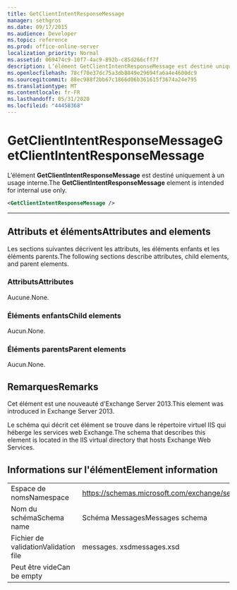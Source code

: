 ```yaml
---
title: GetClientIntentResponseMessage
manager: sethgros
ms.date: 09/17/2015
ms.audience: Developer
ms.topic: reference
ms.prod: office-online-server
localization_priority: Normal
ms.assetid: 069474c9-10f7-4ac9-892b-c85d266cff7f
description: L’élément GetClientIntentResponseMessage est destiné uniquement à un usage interne.
ms.openlocfilehash: 78cf70e37dc75a3db8849e29694fa6a4e4600dc9
ms.sourcegitcommit: 88ec988f2bb67c1866d06b361615f3674a24e795
ms.translationtype: MT
ms.contentlocale: fr-FR
ms.lasthandoff: 05/31/2020
ms.locfileid: "44458368"
---
```

# <a name="getclientintentresponsemessage"></a><span data-ttu-id="3d2de-103">GetClientIntentResponseMessage</span><span class="sxs-lookup"><span data-stu-id="3d2de-103">GetClientIntentResponseMessage</span></span>

<span data-ttu-id="3d2de-104">L’élément **GetClientIntentResponseMessage** est destiné uniquement à un usage interne.</span><span class="sxs-lookup"><span data-stu-id="3d2de-104">The **GetClientIntentResponseMessage** element is intended for internal use only.</span></span> 
  
```XML
<GetClientIntentResponseMessage />
```

 ****
## <a name="attributes-and-elements"></a><span data-ttu-id="3d2de-105">Attributs et éléments</span><span class="sxs-lookup"><span data-stu-id="3d2de-105">Attributes and elements</span></span>

<span data-ttu-id="3d2de-106">Les sections suivantes décrivent les attributs, les éléments enfants et les éléments parents.</span><span class="sxs-lookup"><span data-stu-id="3d2de-106">The following sections describe attributes, child elements, and parent elements.</span></span>
  
### <a name="attributes"></a><span data-ttu-id="3d2de-107">Attributs</span><span class="sxs-lookup"><span data-stu-id="3d2de-107">Attributes</span></span>

<span data-ttu-id="3d2de-108">Aucune.</span><span class="sxs-lookup"><span data-stu-id="3d2de-108">None.</span></span>
  
### <a name="child-elements"></a><span data-ttu-id="3d2de-109">Éléments enfants</span><span class="sxs-lookup"><span data-stu-id="3d2de-109">Child elements</span></span>

<span data-ttu-id="3d2de-110">Aucun.</span><span class="sxs-lookup"><span data-stu-id="3d2de-110">None.</span></span>
  
### <a name="parent-elements"></a><span data-ttu-id="3d2de-111">Éléments parents</span><span class="sxs-lookup"><span data-stu-id="3d2de-111">Parent elements</span></span>

<span data-ttu-id="3d2de-112">Aucun.</span><span class="sxs-lookup"><span data-stu-id="3d2de-112">None.</span></span>
  
## <a name="remarks"></a><span data-ttu-id="3d2de-113">Remarques</span><span class="sxs-lookup"><span data-stu-id="3d2de-113">Remarks</span></span>

<span data-ttu-id="3d2de-114">Cet élément est une nouveauté d'Exchange Server 2013.</span><span class="sxs-lookup"><span data-stu-id="3d2de-114">This element was introduced in Exchange Server 2013.</span></span>
  
<span data-ttu-id="3d2de-115">Le schéma qui décrit cet élément se trouve dans le répertoire virtuel IIS qui héberge les services web Exchange.</span><span class="sxs-lookup"><span data-stu-id="3d2de-115">The schema that describes this element is located in the IIS virtual directory that hosts Exchange Web Services.</span></span>
  
## <a name="element-information"></a><span data-ttu-id="3d2de-116">Informations sur l'élément</span><span class="sxs-lookup"><span data-stu-id="3d2de-116">Element information</span></span>

|||
|:-----|:-----|
|<span data-ttu-id="3d2de-117">Espace de noms</span><span class="sxs-lookup"><span data-stu-id="3d2de-117">Namespace</span></span>  <br/> |https://schemas.microsoft.com/exchange/services/2006/messages  <br/> |
|<span data-ttu-id="3d2de-118">Nom du schéma</span><span class="sxs-lookup"><span data-stu-id="3d2de-118">Schema name</span></span>  <br/> |<span data-ttu-id="3d2de-119">Schéma Messages</span><span class="sxs-lookup"><span data-stu-id="3d2de-119">Messages schema</span></span>  <br/> |
|<span data-ttu-id="3d2de-120">Fichier de validation</span><span class="sxs-lookup"><span data-stu-id="3d2de-120">Validation file</span></span>  <br/> |<span data-ttu-id="3d2de-121">messages. xsd</span><span class="sxs-lookup"><span data-stu-id="3d2de-121">messages.xsd</span></span>  <br/> |
|<span data-ttu-id="3d2de-122">Peut être vide</span><span class="sxs-lookup"><span data-stu-id="3d2de-122">Can be empty</span></span>  <br/> ||
   

